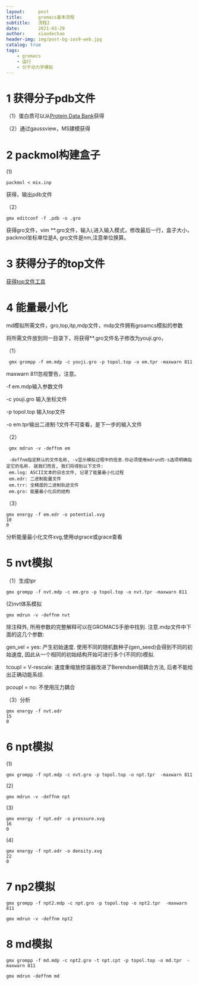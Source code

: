 ```yaml
---
layout:     post
title:      gromacs基本流程
subtitle:   流程2
date:       2021-03-29
author:     xiaodechao
header-img: img/post-bg-ios9-web.jpg
catalog: true
tags:
    - gromacs
    - 运行
    - 分子动力学模拟
---
```


#  1 获得分子pdb文件 #
 （1）蛋白质可以从[Protein Data Bank](http://www.rcsb.org "Protein Data Bank")获得

 （2）通过gaussview，MS建模获得

# 2 packmol构建盒子 #

  (1)

    packmol < mix.inp

获得，输出pdb文件
 
 （2）

    gmx editconf -f .pdb -o .gro
 
获得gro文件，vim **.gro文件，输入i,进入输入模式，修改最后一行，盒子大小，packmol坐标单位是A, gro文件是nm,注意单位换算。

# 3 获得分子的top文件 #

[获得top文件工具](http://sobereva.com/266)

# 4 能量最小化 #
  
  md模拟所需文件，gro,top,itp,mdp文件，mdp文件拥有groamcs模拟的参数

将所需文件放到同一目录下，将获得**.gro文件名子修改为youji.gro，
    
（1）
  
     gmx grompp -f em.mdp -c youji.gro -p topol.top -o em.tpr -maxwarn 811


maxwarn 811忽视警告，注意。

 -f em.mdp输入参数文件

 -c youji.gro 输入坐标文件

  -p topol.top 输入top文件

 -o em.tpr输出二进制·1文件不可查看，是下一步的输入文件

（2） 

     gmx mdrun -v -deffnm em
    
     -deffnm指定默认的文件名称, -v显示模拟过程中的信息.你必须使用mdrun的-s选项明确指定它的名称. 就我们而言, 我们将得到以下文件:
	 em.log: ASCII文本的日志文件, 记录了能量最小化过程
	 em.edr: 二进制能量文件
	 em.trr: 全精度的二进制轨迹文件
	 em.gro: 能量最小化后的结构
   
（3）

    gmx energy -f em.edr -o potential.xvg
    10
    0
  分析能量最小化文件xvg,使用qtgrace或grace查看

# 5 nvt模拟  #

（1）生成tpr

	gmx grompp -f nvt.mdp -c em.gro -p topol.top -o nvt.tpr -maxwarn 811

(2)nvt体系模拟

	gmx mdrun -v -deffnm nvt



除注释外, 所用参数的完整解释可以在GROMACS手册中找到. 注意.mdp文件中下面的这几个参数:

gen_vel = yes: 产生初始速度. 使用不同的随机数种子(gen_seed)会得到不同的初始速度, 因此从一个相同的初始结构开始可进行多个(不同的)模拟.


tcoupl = V-rescale: 速度重缩放控温器改进了Berendsen弱耦合方法, 后者不能给出正确动能系综.

pcoupl = no: 不使用压力耦合
	
（3）分析

	gmx energy -f nvt.edr
	15
	0

# 6 npt模拟 #
(1)  

	gmx grompp -f npt.mdp -c nvt.gro -p topol.top -o npt.tpr  -maxwarn 811

(2)

	gmx mdrun -v -deffnm npt

(3) 
    
    gmx energy -f npt.edr -o pressure.xvg	
	16
	0

(4) 

    gmx energy -f npt.edr -o density.xvg
	22
	0


# 7 np2模拟 #


    gmx grompp -f npt2.mdp -c npt.gro -p topol.top -o npt2.tpr  -maxwarn 811
	
	gmx mdrun -v -deffnm npt2

# 8 md模拟 #

	gmx grompp -f md.mdp -c npt2.gro -t npt.cpt -p topol.top -o md.tpr  -maxwarn 811

	gmx mdrun -deffnm md 

